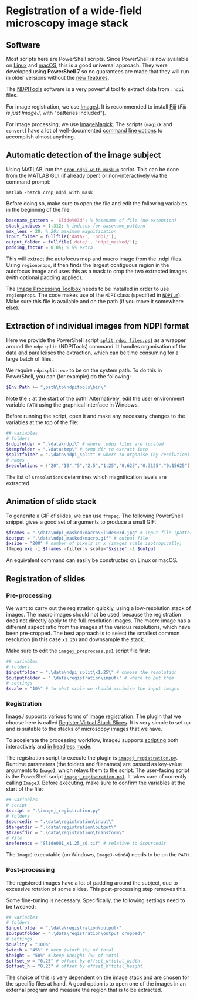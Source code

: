 # Registration of a wide-field microscopy image stack

## Software

Most scripts here are PowerShell scripts. Since PowerShell is now available on [Linux](https://docs.microsoft.com/en-us/powershell/scripting/install/installing-powershell-on-linux) and [macOS](https://docs.microsoft.com/en-us/powershell/scripting/install/installing-powershell-on-macos), this is a good universal approach. They were developed using **PowerShell 7** so no guarantees are made that they will run in older versions without the [new features](https://docs.microsoft.com/en-us/powershell/scripting/whats-new/what-s-new-in-powershell-70).

The [NDPITools](https://www.imnc.in2p3.fr/pagesperso/deroulers/software/ndpitools/) software is a very powerful tool to extract data from `.ndpi` files.

For image registration, we use [ImageJ](https://imagej.net/). It is recommended to install [Fiji](https://imagej.net/software/fiji/) (_Fiji is just ImageJ_, with "batteries included").

For image processing, we use [ImageMagick](https://imagemagick.org/). The scripts (`magick` and `convert`) have a lot of well-documented [command line options](https://imagemagick.org/script/command-line-options.php) to accomplish almost anything.

## Automatic detection of the image subject

Using MATLAB, run the [`crop_ndpi_with_mask.m`](./crop_ndpi_with_mask.m) script. This can be done from the MATLAB GUI (if already open) or non-interactively via the command prompt:
```shell
matlab -batch crop_ndpi_with_mask
```

Before doing so, make sure to open the file and edit the following variables in the beginning of the file:
```matlab
basename_pattern = 'Slide%03d'; % basename of file (no extension)
stack_indices = 1:312; % indices for basename_pattern
max_lens = 20; % 20x maximum magnification
input_folder = fullfile('data/', 'ndpi/');
output_folder = fullfile('data/', 'ndpi_masked/');
padding_factor = 0.05; % 5% extra
```

This will extract the autofocus map and macro image from the .ndpi files. Using `regionprops`, it then finds the largest contiguous region in the autofocus image and uses this as a mask to crop the two extracted images (with optional padding applied).

The [Image Processing Toolbox](https://mathworks.com/help/images/) needs to be installed in order to use `regionprops`. The code makes use of the `NDPI` class (specified in [`NDPI.m`](./NDPI.m)). Make sure this file is available and on the path (if you move it somewhere else).

## Extraction of individual images from NDPI format

Here we provide the PowerShell script [`split_ndpi_files.ps1`](./split_ndpi_files.ps1) as a wrapper around the `ndpisplit` (NDPITools) command. It handles organisation of the data and parallelises the extraction, which can be time consuming for a large batch of files.

We require `ndpisplit.exe` to be on the system path. To do this in PowerShell, you can (for example) do the following:
```powershell
$Env:Path += ";path\to\ndpitools\bin\"
```
Note the `;` at the start of the path!
Alternatively, edit the user environment variable `PATH` using the graphical interface in Windows.

Before running the script, open it and make any necessary changes to the variables at the top of the file:
```powershell
## variables
# folders
$ndpifolder = ".\data\ndpi\" # where .ndpi files are located
$tempfolder = ".\data\tmp\" # temp dir to extract into
$splitfolder = ".\data\ndpi_split" # where to organise (by resolution) the split files
# names
$resolutions = ("20","10","5","2.5","1.25","0.625","0.3125","0.15625") # image resolutions
```
The list of `$resolutions` determines which magnification levels are extracted.

## Animation of slide stack

To generate a GIF of slides, we can use `ffmpeg`. The following PowerShell snippet gives a good set of arguments to produce a small GIF:
```powershell
$frames = ".\data\ndpi_masked\macro\Slide%03d.jpg" # input file (pattern)
$output = ".\data\ndpi_masked\macro.gif" # output file
$xsize = "200" # number of pixels in x (images scale isotropically)
ffmpeg.exe -i $frames -filter:v scale="$xsize":-1 $output
```
An equivalent command can easily be constructed on Linux or macOS.

## Registration of slides

### Pre-processing

We want to carry out the registration quickly, using a low-resolution stack of images. The macro images should not be used, because the registration does not directly apply to the full-resolution images. The macro image has a different aspect ratio from the images at the various resolutions, which have been pre-cropped. The best approach is to select the smallest common resolution (in this case `x1.25`) and downsample the stack.

Make sure to edit the [`imagej_preprocess.ps1`](./imagej_preprocess.ps1) script file first:
```powershell
## variables
# folders
$inputfolder = ".\data\ndpi_split\x1.25\" # choose the resolution
$outputfolder = ".\data\registration\input\" # where to put them
# settings
$scale = "10%" # to what scale we should minimise the input images
```

### Registration

ImageJ supports various forms of [image registration](https://imagej.net/imaging/registration). The plugin that we choose here is called [Register Virtual Stack Slices](https://imagej.net/plugins/register-virtual-stack-slices). It is very simple to set up and is suitable to the stacks of microscopy images that we have.

To accelerate the processing workflow, ImageJ supports [scripting](https://imagej.net/scripting) both interactively and [in headless mode](https://imagej.net/scripting/headless).

The registration script to execute the plugin is [`imagej_registration.py`](./imagej_registration.py). Runtime parameters (the folders and filenames) are passed as key-value arguments to `ImageJ`, which relays them to the script. The user-facing script is the PowerShell script [`imagej_registration.ps1`](./imagej_registration.ps1). It takes care of correctly calling `ImageJ`. Before executing, make sure to confirm the variables at the start of the file:
```powershell
## variables
# script
$script = ".\imagej_registration.py"
# folders
$sourcedir = ".\data\registration\input\"
$targetdir = ".\data\registration\output\"
$transfdir = ".\data\registration\transform\"
# file
$reference = "Slide001_x1.25_z0.tif" # relative to $sourcedir
```

The `ImageJ` executable (on Windows, `ImageJ-win64`) needs to be on the `PATH`.

### Post-processing

The registered images have a lot of padding around the subject, due to excessive rotation of some slides. This post-processing step removes this.

Some fine-tuning is necessary. Specifically, the following settings need to be tweaked:
```powershell
## variables
# folders
$inputfolder = ".\data\registration\output\"
$outputfolder = ".\data\registration\output_cropped\"
# settings
$quality = "100%"
$width = "45%" # keep $width (%) of total
$height = "50%" # keep $height (%) of total
$offset_w = "0.25" # offset by offset_w*total_width
$offset_h = "0.23" # offset by offset_h*total_height
```
The choice of this is very dependent on the image stack and are chosen for the specific files at hand. A good option is to open one of the images in an external program and measure the region that is to be extracted.
